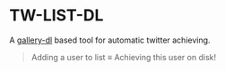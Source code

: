 # TW-LIST-DL

A [gallery-dl](https://github.com/mikf/gallery-dl) based tool for automatic twitter achieving.

> Adding a user to list ≡ Achieving this user on disk!